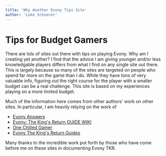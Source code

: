 ```yaml
---
title: 'Why Another Evony Tips Site'		
author: 'Luke Schierer'
---
```


# Tips for Budget Gamers

There are lots of sites out there with tips on playing Evony.  Why am I
creating yet another?  I find that the advice I am giving younger and/or less
knowledgable players differs from what I find on any single site out there.
This is largely because so many of the sites are targeted on people who spend
far more on the game than I do.  While they have tons of very valuable info,
figuring out the right course for the player with a smaller budget can be a
real challenge.  This site is based on my experiences playing on a more limited
budget.

Much of the information here comes from other authors' work on other sites.  In particular, I am heavily relying on the work of 
* [Evony Answers](https://www.evonyanswers.com/)
* [Evony: The King's Return GUIDE WIKI](https://evonyguidewiki.com/)
* [One Chilled Gamer](https://onechilledgamer.com/)
* [Evony The King's Return Guides](https://www.evonytkrguide.com/)

Many thanks to the incredible work put forth by those who have come before me on these sites in documenting Evony TKR. 

